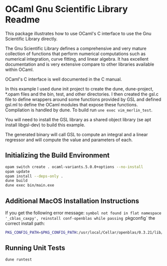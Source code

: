 OCaml Gnu Scientific Library Readme
===================================

This package illustrates how to use OCaml's C interface to use the Gnu Scientific Library directly.

The Gnu Scientific Library defines a comprehensive and very mature collection of functions that perform numerical computations such as numerical integration, curve fitting, and linear algebra. It has excellent documentation and is very extensive compare to other libraries available within OCaml.

OCaml's C interface is well documented in the C manual.

In this example I used dune init project to create the dune, dune-project, *.opam files and the bin, test, and other directories. I then created the gsl.c file to define wrappers around some functions provided by GSL and defined gsl.ml to define the OCaml modules that expose these functions. Compilation is handled by dune. To build run `une exec vim_merlin_test`.

You will need to install the GSL library as a shared object library (se apt install libgsl-dev) to build this example.

The generated binary will call GSL to compute an integral and a linear regressor and will compute the value and parameters of each.

Initializing the Build Environment
----------------------------------

```bash
opam switch create . ocaml-variants.5.0.0+options --no-install
opam update
opam install --deps-only .
dune build
dune exec bin/main.exe
```

Additional MacOS Installation Instructions
------------------------------------------

If you get the following error message: `symbol not found in flat namespace '_cblas_caxpy', reinstall conf-openblas while passing `pkgconfig` the correct install path:

```bash
PKG_CONFIG_PATH=$PKG_CONFIG_PATH:/usr/local/Cellar/openblas/0.3.21/lib/pkgconfig opam reinstall conf-openblas
```

Running Unit Tests
------------------

```bash
dune runtest
```
